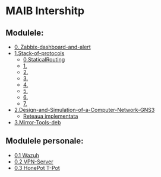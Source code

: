# MAIB Intershitp 

## Modulele:
- [0. Zabbix-dashboard-and-alert](0.Zabbix-dashboard-and-alert/README.md)
- [1.Stack-of-protocols](1.Stack-of-protocols/README.md)
    - [0.StaticalRouting]()
    - [1.]()
    - [2.]()
    - [3.]()
    - [4.]()
    - [5.]()
    - [6.]()
    - [7.]()
- [2.Design-and-Simulation-of-a-Computer-Network-GNS3]()
    - [Reteaua implementata]()
- [3.Mirror-Tools-deb]()

## Modulele personale:
- [0.1 Wazuh]()
- [0.2 VPN-Server]()
- [0.3 HonePot T-Pot]()